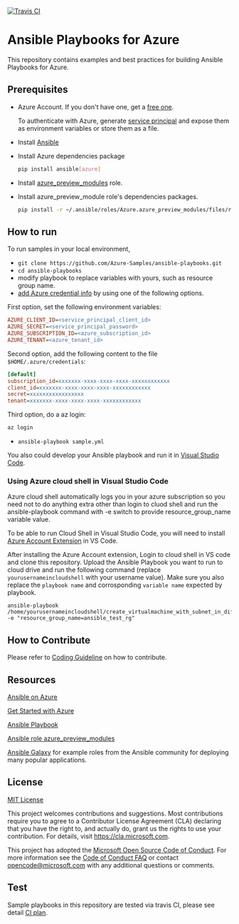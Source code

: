 [![Travis CI](https://travis-ci.org/Azure-Samples/ansible-playbooks.svg?branch=full-ci)](https://travis-ci.org/Azure-Samples/ansible-playbooks)

# Ansible Playbooks for Azure

This repository contains examples and best practices for building Ansible Playbooks for Azure.

## Prerequisites

- Azure Account. If you don't have one, get a [free one](https://azure.microsoft.com/en-us/free/).

  To authenticate with Azure, generate [service principal](https://docs.microsoft.com/en-us/azure/azure-resource-manager/resource-group-create-service-principal-portal) and expose them as environment variables or store them as a file.

- Install [Ansible](http://docs.ansible.com/ansible/latest/intro_installation.html)
- Install Azure dependencies package

  ```sh
  pip install ansible[azure]
  ```

- Install [azure_preview_modules](https://galaxy.ansible.com/Azure/azure_preview_modules/) role.
- Install azure_preview_module role's dependencies packages.

  ```sh
  pip install -r ~/.ansible/roles/Azure.azure_preview_modules/files/requirements-azure.txt
  ```

## How to run

To run samples in your local environment,

- `git clone https://github.com/Azure-Samples/ansible-playbooks.git`
- `cd ansible-playbooks`
- modify playbook to replace variables with yours, such as resource group name.
- [add Azure credential info](http://docs.ansible.com/ansible/latest/scenario_guides/guide_azure.html) by using one of the following options.

First option, set the following environment variables:

```ini
AZURE_CLIENT_ID=<service_principal_client_id>
AZURE_SECRET=<service_principal_password>
AZURE_SUBSCRIPTION_ID=<azure_subscription_id>
AZURE_TENANT=<azure_tenant_id>
```

Second option, add the following content to the file `$HOME/.azure/credentials`:

```ini
[default]
subscription_id=xxxxxxx-xxxx-xxxx-xxxx-xxxxxxxxxxxx
client_id=xxxxxxx-xxxx-xxxx-xxxx-xxxxxxxxxxxx
secret=xxxxxxxxxxxxxxxxx
tenant=xxxxxxx-xxxx-xxxx-xxxx-xxxxxxxxxxxx
```

Third option, do a az login:

```sh
az login
```

- `ansible-playbook sample.yml`

You also could develop your Ansible playbook and run it in [Visual Studio Code](https://marketplace.visualstudio.com/items?itemName=vscoss.vscode-ansible).

### Using Azure cloud shell in Visual Studio Code

Azure cloud shell automatically logs you in your azure subscription so you need not to do anything extra other than login to cluod shell and run the ansible-playbook command with -e switch to provide
resource_group_name variable value. 

To be able to run Cloud Shell in Visual Studio Code, you will need to install [Azure Account Extension](https://marketplace.visualstudio.com/items?itemName=ms-vscode.azure-account) in VS Code.

After installing the Azure Account extension, Login to cloud shell in VS code and clone this repository. Upload the Ansible Playbook you want to run to cloud drive and run the following command (replace `yourusernameincloudshell` with your username value). Make sure you also replace the `playbook name` and corrosponding `variable name` expected by playbook.

```ansible
ansible-playbook /home/yourusernameincloudshell/create_virtualmachine_with_subnet_in_different_resource_group.yml -e "resource_group_name=ansible_test_rg"
```

## How to Contribute

Please refer to [Coding Guideline](./CODEGUIDELINE.md) on how to contribute.

## Resources

[Ansible on Azure](https://docs.microsoft.com/en-us/azure/ansible/ansible-overview)

[Get Started with Azure](http://docs.ansible.com/ansible/latest/guide_azure.html)

[Ansible Playbook](http://docs.ansible.com/ansible/latest/playbooks.html)

[Ansible role azure_preview_modules](https://galaxy.ansible.com/Azure/azure_preview_modules/)

[Ansible Galaxy](http://galaxy.ansible.com) for example roles from the Ansible community for deploying many popular applications. 

## License

[MIT License](./LICENSE.md)

This project welcomes contributions and suggestions.  Most contributions require you to agree to a Contributor License Agreement (CLA) declaring that you have the right to, and actually do, grant us the rights to use your contribution. For details, visit https://cla.microsoft.com.

This project has adopted the [Microsoft Open Source Code of Conduct](https://opensource.microsoft.com/codeofconduct/).
For more information see the [Code of Conduct FAQ](https://opensource.microsoft.com/codeofconduct/faq/) or
contact [opencode@microsoft.com](mailto:opencode@microsoft.com) with any additional questions or comments.

## Test
Sample playbooks in this repository are tested via travis CI, please see detail [CI plan](https://github.com/Azure-Samples/ansible-playbooks/blob/full-ci/README.md).

